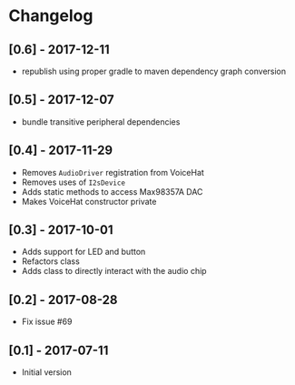# Changelog

## [0.6] - 2017-12-11
- republish using proper gradle to maven dependency graph conversion

## [0.5] - 2017-12-07
- bundle transitive peripheral dependencies

## [0.4] - 2017-11-29
- Removes `AudioDriver` registration from VoiceHat
- Removes uses of `I2sDevice`
- Adds static methods to access Max98357A DAC
- Makes VoiceHat constructor private

## [0.3] - 2017-10-01
- Adds support for LED and button
- Refactors class
- Adds class to directly interact with the audio chip

## [0.2] - 2017-08-28
- Fix issue #69

## [0.1] - 2017-07-11
- Initial version
